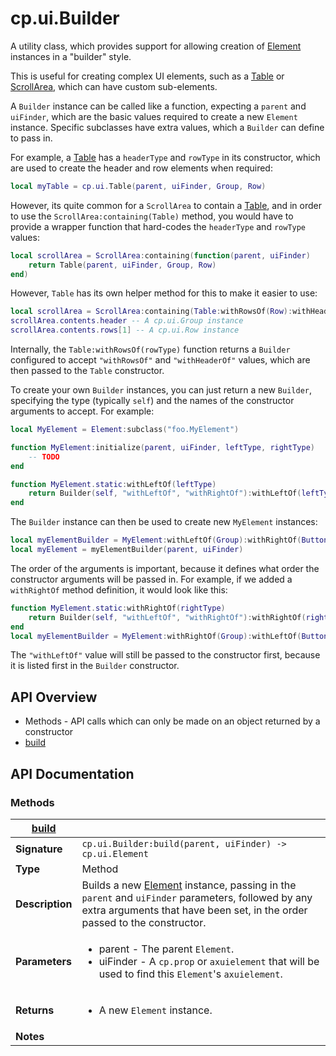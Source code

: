 # cp.ui.Builder

A utility class, which provides support for allowing creation of [Element](cp.ui.Element.md) instances in a "builder" style.

This is useful for creating complex UI elements, such as a [Table](cp.ui.Table.md) or [ScrollArea](cp.ui.ScrollArea.md),
which can have custom sub-elements.

A `Builder` instance can be called like a function, expecting a `parent` and `uiFinder`, which are the basic values required
to create a new `Element` instance. Specific subclasses have extra values, which a `Builder` can define to pass in.

For example, a [Table](cp.ui.Table.md) has a `headerType` and `rowType` in its constructor, which are used to create the
header and row elements when required:

```lua
local myTable = cp.ui.Table(parent, uiFinder, Group, Row)
```

However, its quite common for a `ScrollArea` to contain a [Table](cp.ui.Table.md), and in order to use the `ScrollArea:containing(Table)`
method, you would have to provide a wrapper function that hard-codes the `headerType` and `rowType` values:

```lua
local scrollArea = ScrollArea:containing(function(parent, uiFinder)
    return Table(parent, uiFinder, Group, Row)
end)
```

However, `Table` has its own helper method for this to make it easier to use:

```lua
local scrollArea = ScrollArea:containing(Table:withRowsOf(Row):withHeaderOf(Group))
scrollArea.contents.header -- A cp.ui.Group instance
scrollArea.contents.rows[1] -- A cp.ui.Row instance
```

Internally, the `Table:withRowsOf(rowType)` function returns a `Builder` configured to accept `"withRowsOf"` and `"withHeaderOf"`
values, which are then passed to the `Table` constructor.

To create your own `Builder` instances, you can just return a new `Builder`, specifying the type (typically `self`) and the names
of the constructor arguments to accept. For example:

```lua
local MyElement = Element:subclass("foo.MyElement")

function MyElement:initialize(parent, uiFinder, leftType, rightType)
    -- TODO
end

function MyElement.static:withLeftOf(leftType)
    return Builder(self, "withLeftOf", "withRightOf"):withLeftOf(leftType)
end
```

The `Builder` instance can then be used to create new `MyElement` instances:

```lua
local myElementBuilder = MyElement:withLeftOf(Group):withRightOf(Button)
local myElement = myElementBuilder(parent, uiFinder)
```

The order of the arguments is important, because it defines what order the constructor arguments will be passed in.
For example, if we added a `withRightOf` method definition, it would look like this:

```lua
function MyElement.static:withRightOf(rightType)
    return Builder(self, "withLeftOf", "withRightOf"):withRightOf(rightType)
end
local myElementBuilder = MyElement:withRightOf(Group):withLeftOf(Button)
```

The `"withLeftOf"` value will still be passed to the constructor first, because it is listed first in the `Builder` constructor.

## API Overview
* Methods - API calls which can only be made on an object returned by a constructor
 * [build](#build)

## API Documentation

### Methods

| [build](#build)         |                                                                                     |
| --------------------------------------------|-------------------------------------------------------------------------------------|
| **Signature**                               | `cp.ui.Builder:build(parent, uiFinder) -> cp.ui.Element`                                                                    |
| **Type**                                    | Method                                                                     |
| **Description**                             | Builds a new [Element](cp.ui.Element.md) instance, passing in the `parent` and `uiFinder` parameters, followed by any extra arguments that have been set, in the order passed to the constructor.                                                                     |
| **Parameters**                              | <ul><li>parent - The parent `Element`.</li><li>uiFinder - A `cp.prop` or `axuielement` that will be used to find this `Element`'s `axuielement`.</li></ul> |
| **Returns**                                 | <ul><li>A new `Element` instance.</li></ul>          |
| **Notes**                                   | <ul></ul>                |

